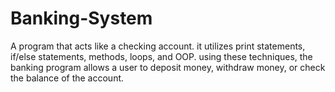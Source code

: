 # Banking-System
 A program that acts like a checking account. it utilizes print statements, if/else statements,
methods, loops, and OOP. using these techniques, the banking program allows a user to deposit money, withdraw
money, or check the balance of the account.
